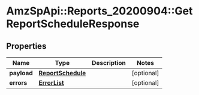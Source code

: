 # AmzSpApi::Reports_20200904::GetReportScheduleResponse

## Properties
Name | Type | Description | Notes
------------ | ------------- | ------------- | -------------
**payload** | [**ReportSchedule**](ReportSchedule.md) |  | [optional] 
**errors** | [**ErrorList**](ErrorList.md) |  | [optional] 

